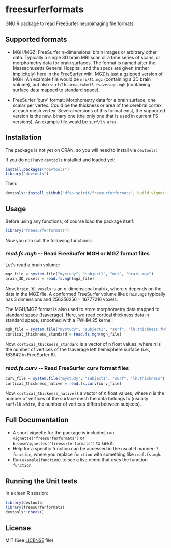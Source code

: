 # freesurferformats
GNU R package to read FreeSurfer neuroimaging file formats.

## Supported formats

* MGH/MGZ: FreeSurfer n-dimensional brain images or arbitrary other data. Typically a single 3D brain MRI scan or a time series of scans, or morphometry data for brain surfaces. The format is named after the Massachusetts General Hospital, and the specs are given (rather implicitely) [here in the FreeSurfer wiki](https://surfer.nmr.mgh.harvard.edu/fswiki/FsTutorial/MghFormat). MGZ is just a gzipped version of MGH. An example file would be `mri/T1.mgz` (containing a 3D brain volume), but also `surf/lh.area.fwhm15.fsaverage.mgh` (containing surface data mapped to standard space).

* FreeSurfer 'curv' format: Morphometry data for a brain surface, one scalar per vertex. Could be the thickness or area of the cerebral cortex at each mesh vertex. Several versions of this format exist, the supported version is the new, binary one (the only one that is used in current FS versions). An example file would be `surf/lh.area`.


## Installation

The package is not yet on CRAN, so you will need to install via `devtools`:

If you do not have `devtools` installed and loaded yet:

```r
install.packages("devtools")
library("devtools")
```

Then:

```r
devtools::install_github("dfsp-spirit/freesurferformats", build_vignettes=TRUE)
```


## Usage

Before using any functions, of course load the package itself:

```r
library("freesurferformats")
```

Now you can call the following functions:

### *read.fs.mgh* -- Read FreeSurfer MGH or MGZ format files


Let's read a brain volume:

```r
mgz_file = system.file("mystudy", "subject1", "mri", "brain.mgz")
brain_3D_voxels = read.fs.mgh(mgz_file)
```

Now, `brain_3D_voxels` is an *n*-dimensional matrix, where *n* depends on the data in the MGZ file. A conformed FreeSurfer volume like `brain.mgz` typically has 3 dimensions and 256*256*256 = 16777216 voxels.

The MGH/MGZ format is also used to store morphometry data mapped to standard space (fsaverage). Here, we read cortical thickness data in standard space, smoothed with a FWHM 25 kernel:


```r
mgh_file = system.file("mystudy", "subject1", "surf", "lh.thickness.fwhm25.fsaverage.mgh")
cortical_thickness_standard = read.fs.mgh(mgh_file)
```

Now, `cortical_thickness_standard` is a vector of n float values, where *n* is the number of vertices of the fsaverage left hemisphere surface (i.e., 163842 in FreeSurfer 6).


### *read.fs.curv* -- Read FreeSurfer curv format files

```r
curv_file = system.file("mystudy", "subject1", "surf", "lh.thickness")
cortical_thickness_native = read.fs.curv(curv_file)
```

Now, `cortical_thickness_native` is a vector of *n* float values, where *n* is the number of vertices of the surface mesh the data belongs to (usually `surf/lh.white`, the number of vertices differs between subjects).


## Full Documentation

* A short vignette for the package is included, run `vignette("freesurferformats")` or `browseVignettes("freesurferformats")` to see it.
* Help for a specific function can be accessed in the usual R manner: `?function`, where you replace `function` with something like `reaf.fs.mgh`.
* Run `example(function)` to see a live demo that uses the function `function`.


## Running the Unit tests


In a clean R session:

```r
library(devtools)
library(freesurferformats)
devtools::check()
```


## License

MIT (See [LICENSE](./LICENSE) file)
